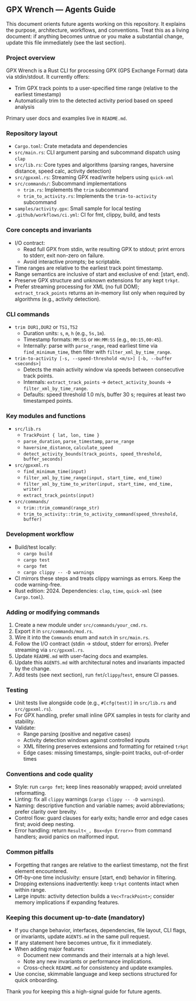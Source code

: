 ## GPX Wrench — Agents Guide

This document orients future agents working on this repository. It explains the purpose, architecture, workflows, and conventions. Treat this as a living document: if anything becomes untrue or you make a substantial change, update this file immediately (see the last section).

### Project overview
GPX Wrench is a Rust CLI for processing GPX (GPS Exchange Format) data via stdin/stdout. It currently offers:
- Trim GPX track points to a user-specified time range (relative to the earliest timestamp)
- Automatically trim to the detected activity period based on speed analysis

Primary user docs and examples live in `README.md`.

### Repository layout
- `Cargo.toml`: Crate metadata and dependencies
- `src/main.rs`: CLI argument parsing and subcommand dispatch using `clap`
- `src/lib.rs`: Core types and algorithms (parsing ranges, haversine distance, speed calc, activity detection)
- `src/gpxxml.rs`: Streaming GPX read/write helpers using `quick-xml`
- `src/commands/`: Subcommand implementations
  - `trim.rs`: Implements the `trim` subcommand
  - `trim_to_activity.rs`: Implements the `trim-to-activity` subcommand
- `samples/activity.gpx`: Small sample for local testing
- `.github/workflows/ci.yml`: CI for fmt, clippy, build, and tests

### Core concepts and invariants
- I/O contract:
  - Read full GPX from stdin, write resulting GPX to stdout; print errors to stderr, exit non-zero on failure.
  - Avoid interactive prompts; be scriptable.
- Time ranges are relative to the earliest track point timestamp.
- Range semantics are inclusive of start and exclusive of end: [start, end).
- Preserve GPX structure and unknown extensions for any kept `trkpt`.
- Prefer streaming processing for XML (no full DOM); `extract_track_points` returns an in-memory list only when required by algorithms (e.g., activity detection).

### CLI commands
- `trim DUR1,DUR2` or `TS1,TS2`
  - Duration units: `s`, `m`, `h` (e.g., `5s,1m`).
  - Timestamp formats: `MM:SS` or `HH:MM:SS` (e.g., `00:15,00:45`).
  - Internally: parse with `parse_range`, read earliest time via `find_minimum_time`, then filter with `filter_xml_by_time_range`.
- `trim-to-activity [-s, --speed-threshold <m/s>] [-b, --buffer <seconds>]`
  - Detects the main activity window via speeds between consecutive track points.
  - Internals: `extract_track_points` → `detect_activity_bounds` → `filter_xml_by_time_range`.
  - Defaults: speed threshold 1.0 m/s, buffer 30 s; requires at least two timestamped points.

### Key modules and functions
- `src/lib.rs`
  - `TrackPoint { lat, lon, time }`
  - `parse_duration`, `parse_timestamp`, `parse_range`
  - `haversine_distance`, `calculate_speed`
  - `detect_activity_bounds(track_points, speed_threshold, buffer_seconds)`
- `src/gpxxml.rs`
  - `find_minimum_time(input)`
  - `filter_xml_by_time_range(input, start_time, end_time)`
  - `filter_xml_by_time_to_writer(input, start_time, end_time, writer)`
  - `extract_track_points(input)`
- `src/commands/`
  - `trim::trim_command(range_str)`
  - `trim_to_activity::trim_to_activity_command(speed_threshold, buffer)`

### Development workflow
- Build/test locally:
  - `cargo build`
  - `cargo test`
  - `cargo fmt`
  - `cargo clippy -- -D warnings`
- CI mirrors these steps and treats clippy warnings as errors. Keep the code warning-free.
- Rust edition: 2024. Dependencies: `clap`, `time`, `quick-xml` (see `Cargo.toml`).

### Adding or modifying commands
1. Create a new module under `src/commands/your_cmd.rs`.
2. Export it in `src/commands/mod.rs`.
3. Wire it into the `Commands` enum and `match` in `src/main.rs`.
4. Follow the I/O contract (stdin → stdout, stderr for errors). Prefer streaming via `src/gpxxml.rs`.
5. Update `README.md` with user-facing docs and examples.
6. Update this `AGENTS.md` with architectural notes and invariants impacted by the change.
7. Add tests (see next section), run `fmt`/`clippy`/`test`, ensure CI passes.

### Testing
- Unit tests live alongside code (e.g., `#[cfg(test)]` in `src/lib.rs` and `src/gpxxml.rs`).
- For GPX handling, prefer small inline GPX samples in tests for clarity and stability.
- Validate:
  - Range parsing (positive and negative cases)
  - Activity detection windows against controlled inputs
  - XML filtering preserves extensions and formatting for retained `trkpt`
  - Edge cases: missing timestamps, single-point tracks, out-of-order times

### Conventions and code quality
- Style: run `cargo fmt`; keep lines reasonably wrapped; avoid unrelated reformatting.
- Linting: fix all `clippy` warnings (`cargo clippy -- -D warnings`).
- Naming: descriptive function and variable names; avoid abbreviations; prefer clarity over brevity.
- Control flow: guard clauses for early exits; handle error and edge cases first; avoid deep nesting.
- Error handling: return `Result<_, Box<dyn Error>>` from command handlers; avoid panics on malformed input.

### Common pitfalls
- Forgetting that ranges are relative to the earliest timestamp, not the first element encountered.
- Off-by-one time inclusivity: ensure [start, end) behavior in filtering.
- Dropping extensions inadvertently: keep `trkpt` contents intact when within range.
- Large inputs: activity detection builds a `Vec<TrackPoint>`; consider memory implications if expanding features.

### Keeping this document up-to-date (mandatory)
- If you change behavior, interfaces, dependencies, file layout, CLI flags, or invariants, update `AGENTS.md` in the same pull request.
- If any statement here becomes untrue, fix it immediately.
- When adding major features:
  - Document new commands and their internals at a high level.
  - Note any new invariants or performance implications.
  - Cross-check `README.md` for consistency and update examples.
- Use concise, skimmable language and keep sections structured for quick onboarding.

Thank you for keeping this a high-signal guide for future agents.